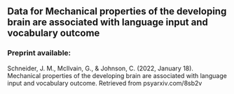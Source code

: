 ## Data for Mechanical properties of the developing brain are associated with language input and vocabulary outcome
### Preprint available: 
Schneider, J. M., McIlvain, G., & Johnson, C. (2022, January 18). Mechanical properties of the developing brain are associated with language input and vocabulary outcome. Retrieved from psyarxiv.com/8sb2v
